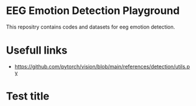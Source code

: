 # EEG Emotion Detection Playground
This repositry contains codes and datasets for eeg emotion detection.


# Usefull links
- https://github.com/pytorch/vision/blob/main/references/detection/utils.py

# Test title